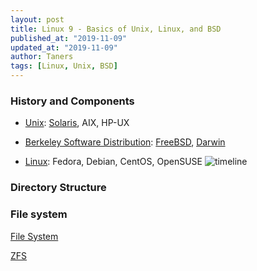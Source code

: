 ```yaml
---
layout: post
title: Linux 9 - Basics of Unix, Linux, and BSD
published_at: "2019-11-09"
updated_at: "2019-11-09"
author: Taners
tags: [Linux, Unix, BSD]
---
```


### History and Components

- [Unix](https://en.wikipedia.org/wiki/Unix): [Solaris](Solaris_(operating_system)), AIX, HP-UX

- [Berkeley Software Distribution](https://en.wikipedia.org/wiki/Berkeley_Software_Distribution): [FreeBSD](https://en.wikipedia.org/wiki/FreeBSD), [Darwin](https://en.wikipedia.org/wiki/Darwin_%28operating_system%29)

- [Linux](https://en.wikipedia.org/wiki/Linux): Fedora, Debian, CentOS, OpenSUSE
![timeline](https://upload.wikimedia.org/wikipedia/commons/thumb/c/cd/Unix_timeline.en.svg/1024px-Unix_timeline.en.svg.png)

### Directory Structure

### File system
[File System](https://en.wikipedia.org/wiki/File_system)

[ZFS](https://en.wikipedia.org/wiki/ZFS)
